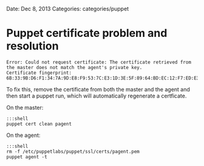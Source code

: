 Date: Dec 8, 2013
Categories: categories/puppet

# Puppet certificate problem and resolution

    Error: Could not request certificate: The certificate retrieved from the master does not match the agent's private key.
    Certificate fingerprint: 6B:33:9B:D6:F1:34:7A:9D:E8:F9:53:7C:E3:1D:3E:5F:89:64:BD:EC:12:F7:ED:E3:35:C2:58:83:51:15:01:74

To fix this, remove the certificate from both the master and the agent and then start a puppet run, which will automatically regenerate a certficate.

On the master:

    :::shell
    puppet cert clean pagent

On the agent:

    :::shell
    rm -f /etc/puppetlabs/puppet/ssl/certs/pagent.pem
    puppet agent -t
